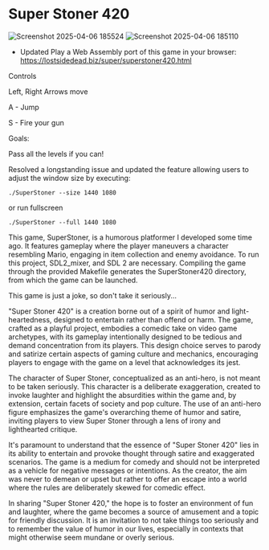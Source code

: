 # Super Stoner 420

![Screenshot 2025-04-06 185524](https://github.com/user-attachments/assets/883ddb3c-b8d6-4d72-af30-4cb99372e180)
![Screenshot 2025-04-06 185110](https://github.com/user-attachments/assets/483fbeb9-bf06-450d-97ae-74d678987f1c)


 * Updated
Play a Web Assembly port of this game in your browser: https://lostsidedead.biz/super/superstoner420.html

Controls

Left, Right Arrows move

A - Jump 

S - Fire your gun

Goals:

Pass all the levels if you can!

Resolved a longstanding issue and updated the feature allowing users to adjust the window size by executing:

    ./SuperStoner --size 1440 1080

or run fullscreen

    ./SuperStoner --full 1440 1080

This game, SuperStoner, is a humorous platformer I developed some time ago. It features gameplay where the player maneuvers a character resembling Mario, engaging in item collection and enemy avoidance. To run this project, SDL2_mixer, and SDL 2 are necessary. Compiling the game through the provided Makefile generates the SuperStoner420 directory, from which the game can be launched.

This game is just a joke, so don't take it seriously...

"Super Stoner 420" is a creation borne out of a spirit of humor and light-heartedness, designed to entertain rather than offend or harm. The game, crafted as a playful project, embodies a comedic take on video game archetypes, with its gameplay intentionally designed to be tedious and demand concentration from its players. This design choice serves to parody and satirize certain aspects of gaming culture and mechanics, encouraging players to engage with the game on a level that acknowledges its jest.

The character of Super Stoner, conceptualized as an anti-hero, is not meant to be taken seriously. This character is a deliberate exaggeration, created to invoke laughter and highlight the absurdities within the game and, by extension, certain facets of society and pop culture. The use of an anti-hero figure emphasizes the game's overarching theme of humor and satire, inviting players to view Super Stoner through a lens of irony and lighthearted critique.

It's paramount to understand that the essence of "Super Stoner 420" lies in its ability to entertain and provoke thought through satire and exaggerated scenarios. The game is a medium for comedy and should not be interpreted as a vehicle for negative messages or intentions. As the creator, the aim was never to demean or upset but rather to offer an escape into a world where the rules are deliberately skewed for comedic effect.

In sharing "Super Stoner 420," the hope is to foster an environment of fun and laughter, where the game becomes a source of amusement and a topic for friendly discussion. It is an invitation to not take things too seriously and to remember the value of humor in our lives, especially in contexts that might otherwise seem mundane or overly serious.
